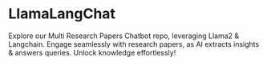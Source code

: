 # LlamaLangChat
Explore our Multi Research Papers Chatbot repo, leveraging Llama2 &amp; Langchain. Engage seamlessly with research papers, as AI extracts insights &amp; answers queries. Unlock knowledge effortlessly!
